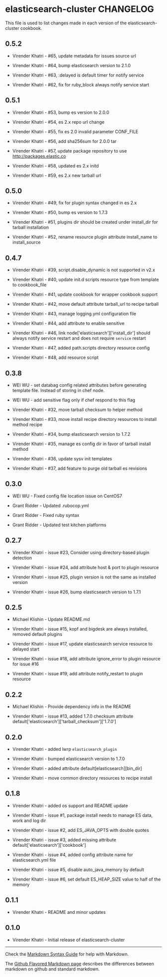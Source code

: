 elasticsearch-cluster CHANGELOG
===============================

This file is used to list changes made in each version of the elasticsearch-cluster cookbook.


0.5.2
-----

- Virender Khatri - #65, update metadata for issues source url

- Virender Khatri - #64, bump elasticsearch version to 2.1.0

- Virender Khatri - #63, :delayed is default timer for notify service

- Virender Khatri - #62, fix for ruby_block always notify service start


0.5.1
-----

- Virender Khatri - #53, bump es version to 2.0.0

- Virender Khatri - #54, es 2.x repo url change

- Virender Khatri - #55, fix es 2.0 invalid parameter CONF_FILE

- Virender Khatri - #56, add sha256sum for 2.0.0 tar

- Virender Khatri - #57, update package repository to use http://packages.elastic.co

- Virender Khatri - #58, updated es 2.x initd

- Virender Khatri - #59, es 2.x new tarball url


0.5.0
-----

- Virender Khatri - #49, fix for plugin syntax changed in es 2.x

- Virender Khatri - #50, bump es version to 1.7.3

- Virender Khatri - #51, plugins dir should be created under install_dir for tarball installation

- Virender Khatri - #52, rename resource plugin attribute install_name to install_source


0.4.7
-----

- Virender Khatri - #39, script.disable_dynamic is not supported in v2.x

- Virender Khatri - #40, update init.d scripts resource type from template to cookbook_file

- Virender Khatri - #41, update cookbook for wrapper cookbook support

- Virender Khatri - #42, move default attribute tarball_url to recipe tarball

- Virender Khatri - #43, manage logging.yml configuration file

- Virender Khatri - #44, add attribute to enable sensitive

- Virender Khatri - #46, link node['elasticsearch']['install_dir'] should always notify service restart and does
not require `service` restart

- Virender Khatri - #47, added path.scripts directory resource config

- Virender Khatri - #48, add resource script

0.3.8
-----

- WEI WU - set databag config related attributes before generating template file. Instead of storing in chef node.

- WEI WU - add sensitive flag only if chef respond to this flag

- Virender Khatri - #32, move tarball checksum to helper method

- Virender Khatri - #33, move install recipe directory resources to install method recipe

- Virender Khatri - #34, bump elasticsearch version to 1.7.2

- Virender Khatri - #35, manage es config dir in favor of tarball install method

- Virender Khatri - #36, update sysv init templates

- Virender Khatri - #37, add feature to purge old tarball es revisions

0.3.0
-----

- WEI WU - Fixed config file location issue on CentOS7

- Grant Ridder - Updated .rubocop.yml

- Grant Ridder - Fixed ruby syntax

- Grant Ridder -  Updated test kitchen platforms

0.2.7
-----

- Virender Khatri - issue #23, Consider using directory-based plugin detection

- Virender Khatri - issue #24, add attribute host & port to plugin resource

- Virender Khatri - issue #25, plugin version is not the same as installed version

- Virender Khatri - issue #26, bump elasticsearch version to 1.7.1

0.2.5
-----

- Michael Klishin - Update README.md

- Virender Khatri - issue #15, kopf and bigdesk are always installed, removed default plugins

- Virender Khatri - issue #17, update elasticsearch service resource to delayed start

- Virender Khatri - issue #18, add attribute ignore_error to plugin resource for issue #16

- Virender Khatri - issue #19, add attribute notify_restart to plugin resource

0.2.2
-----

- Michael Klishin - Provide dependency info in the README

- Virender Khatri - issue #13, added 1.7.0 checksum attribute default['elasticsearch']['tarball_checksum']['1.7.0']

0.2.0
-----

- Virender Khatri - added lwrp `elasticsearch_plugin`

- Virender Khatri - bumped elasticsearch version to 1.7.0

- Virender Khatri - added attribute default[elasticsearch][bin_dir]

- Virender Khatri - move common directory resources to recipe install

0.1.8
-----

- Virender Khatri - added os support and README update

- Virender Khatri - issue #1, package install needs to manage ES data, work and log dir

- Virender Khatri - issue #2, add ES_JAVA_OPTS with double quotes

- Virender Khatri - issue #3, added missing attribute default['elasticsearch']['cookbook']

- Virender Khatri - issue #4, added config attribute name for elasticsearch.yml file

- Virender Khatri - issue #5, disable auto_java_memory by default

- Virender Khatri - issue #6, set default ES_HEAP_SIZE value to half of the memory

0.1.1
-----
- Virender Khatri - README and minor updates

0.1.0
-----
- Virender Khatri - Initial release of elasticsearch-cluster

- - -
Check the [Markdown Syntax Guide](http://daringfireball.net/projects/markdown/syntax) for help with Markdown.

The [Github Flavored Markdown page](http://github.github.com/github-flavored-markdown/) describes the differences between markdown on github and standard markdown.
